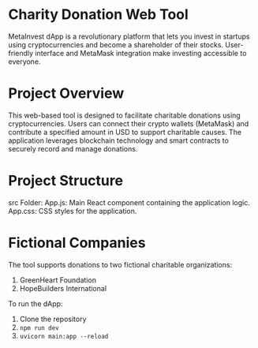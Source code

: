 # Charity Donation Web Tool
MetaInvest dApp is a revolutionary platform that lets you invest in startups using cryptocurrencies and become a shareholder of their stocks. User-friendly interface and MetaMask integration make investing accessible to everyone.

# Project Overview
This web-based tool is designed to facilitate charitable donations using cryptocurrencies. Users can connect their crypto wallets (MetaMask) and contribute a specified amount in USD to support charitable causes. The application leverages blockchain technology and smart contracts to securely record and manage donations.

# Project Structure
src Folder:
App.js: Main React component containing the application logic.
App.css: CSS styles for the application.

# Fictional Companies
The tool supports donations to two fictional charitable organizations:

1. GreenHeart Foundation
2. HopeBuilders International

To run the dApp:
1. Clone the repository
2. `npm run dev`
3. `uvicorn main:app --reload`


